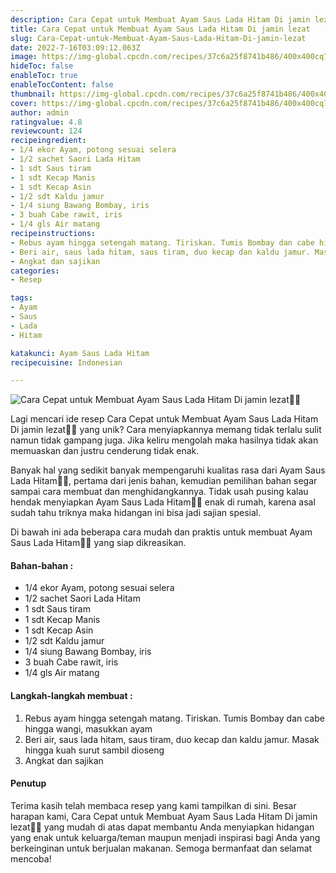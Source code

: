 ```yaml
---
description: Cara Cepat untuk Membuat Ayam Saus Lada Hitam Di jamin lezat"
title: Cara Cepat untuk Membuat Ayam Saus Lada Hitam Di jamin lezat
slug: Cara-Cepat-untuk-Membuat-Ayam-Saus-Lada-Hitam-Di-jamin-lezat
date: 2022-7-16T03:09:12.063Z
image: https://img-global.cpcdn.com/recipes/37c6a25f8741b486/400x400cq70/photo.jpg
hideToc: false
enableToc: true
enableTocContent: false
thumbnail: https://img-global.cpcdn.com/recipes/37c6a25f8741b486/400x400cq70/photo.jpg
cover: https://img-global.cpcdn.com/recipes/37c6a25f8741b486/400x400cq70/photo.jpg
author: admin
ratingvalue: 4.8
reviewcount: 124
recipeingredient:
- 1/4 ekor Ayam, potong sesuai selera
- 1/2 sachet Saori Lada Hitam
- 1 sdt Saus tiram
- 1 sdt Kecap Manis
- 1 sdt Kecap Asin
- 1/2 sdt Kaldu jamur
- 1/4 siung Bawang Bombay, iris
- 3 buah Cabe rawit, iris
- 1/4 gls Air matang
recipeinstructions:
- Rebus ayam hingga setengah matang. Tiriskan. Tumis Bombay dan cabe hingga wangi, masukkan ayam
- Beri air, saus lada hitam, saus tiram, duo kecap dan kaldu jamur. Masak hingga kuah surut sambil dioseng
- Angkat dan sajikan
categories:
- Resep

tags:
- Ayam
- Saus
- Lada
- Hitam

katakunci: Ayam Saus Lada Hitam
recipecuisine: Indonesian

---
```


![Cara Cepat untuk Membuat Ayam Saus Lada Hitam Di jamin lezat👩‍🍳](https://img-global.cpcdn.com/recipes/37c6a25f8741b486/400x400cq70/photo.jpg)

Lagi mencari ide resep Cara Cepat untuk Membuat Ayam Saus Lada Hitam Di jamin lezat👩‍🍳 yang unik? Cara menyiapkannya memang tidak terlalu sulit namun tidak gampang juga. Jika keliru mengolah maka hasilnya tidak akan memuaskan dan justru cenderung tidak enak.

Banyak hal yang sedikit banyak mempengaruhi kualitas rasa dari Ayam Saus Lada Hitam👩‍🍳, pertama dari jenis bahan, kemudian pemilihan bahan segar sampai cara membuat dan menghidangkannya. Tidak usah pusing kalau hendak menyiapkan Ayam Saus Lada Hitam👩‍🍳 enak di rumah, karena asal sudah tahu triknya maka hidangan ini bisa jadi sajian spesial.

Di bawah ini ada beberapa cara mudah dan praktis untuk membuat Ayam Saus Lada Hitam👩‍🍳 yang siap dikreasikan.

<!--inarticleads1-->

#### Bahan-bahan :

- 1/4 ekor Ayam, potong sesuai selera
- 1/2 sachet Saori Lada Hitam
- 1 sdt Saus tiram
- 1 sdt Kecap Manis
- 1 sdt Kecap Asin
- 1/2 sdt Kaldu jamur
- 1/4 siung Bawang Bombay, iris
- 3 buah Cabe rawit, iris
- 1/4 gls Air matang

<!--inarticleads2-->

#### Langkah-langkah membuat :

1. Rebus ayam hingga setengah matang. Tiriskan. Tumis Bombay dan cabe hingga wangi, masukkan ayam
1. Beri air, saus lada hitam, saus tiram, duo kecap dan kaldu jamur. Masak hingga kuah surut sambil dioseng
1. Angkat dan sajikan

#### Penutup

Terima kasih telah membaca resep yang kami tampilkan di sini. Besar harapan kami, Cara Cepat untuk Membuat Ayam Saus Lada Hitam Di jamin lezat👩‍🍳 yang mudah di atas dapat membantu Anda menyiapkan hidangan yang enak untuk keluarga/teman maupun menjadi inspirasi bagi Anda yang berkeinginan untuk berjualan makanan. Semoga bermanfaat dan selamat mencoba!